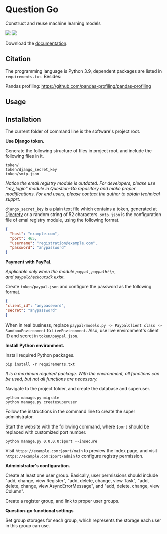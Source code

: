 # Question Go

 Construct and reuse machine learning models

![](https://img.shields.io/badge/dependencies-Python%203.8--3.9-blue.svg)
![](https://img.shields.io/badge/dependencies-Django%203.2-green.svg)

Download the [documentation](https://github.com/Clixove/Question-Go/releases/download/v0.4.10/default.pdf).

## Citation

The programming language is Python 3.9, dependent packages are listed in `requirements.txt`. Besides:

Pandas profiling: https://github.com/pandas-profiling/pandas-profiling

## Usage

## Installation

The current folder of command line is the software's project root.

**Use Django token.**

Generate the following structure of files in project root, and include the following files in it.

```
token/
token/django_secret_key
token/smtp.json
```

*Notice the email registry module is outdated. For developers, please use "my_login" module in Question-Go repository and make proper modifications. For end users, please contact the author to obtain technical supprt.*

`django_secret_key` is a plain text file which contains a token, generated at [Djecrety](https://djecrety.ir/) or a random string of 52 characters. `smtp.json` is the configuration file of emal registry module, using the following format.

```json
{
  "host": "example.com",
  "port": 465,
  "username": "registration@example.com",
  "password": "anypassword"
}
```

**Payment with PayPal.**

*Applicable only when the module `paypal`, `paypalhttp`, and `paypalcheckoutsdk` exist.*

Create `token/paypal.json` and configure the password as the following format.

```json
{
"client_id": "anypassword",
"secret": "anypassword"
}
```

When in real business, replace `paypal/models.py -> PaypalClient class -> SandboxEnvironment` to `LiveEnvironment`. Also, use live environment's client ID and secret in `token/paypal.json`.

**Install Python environment.**

Install required Python packages.

```
pip install -r requirements.txt
```

*It is a maximum required package. With the environment, all functions can be used, but not all functions are necessary.*

Navigate to the project folder, and create the database and superuser.

```
python manage.py migrate
python manage.py createsuperuser
```

Follow the instructions in the command line to create the super administrator.

Start the website with the following command, where `$port` should be replaced with customized port number.

```
python manage.py 0.0.0.0:$port --insecure
```

Visit `https://example.com:$port/main` to preview the index page, and visit `https://example.com:$port/admin` to configure registry permission.

**Administrator's configuration.**

Create at least one user group. Basically, user permissions should include "add, change, view Register", "add, delete, change, view Task", "add, delete, change, view AsyncErrorMessage", and   "add, delete, change, view Column".

Create a register group, and link to proper user groups.

**Question-go functional settings**

Set group storages for each group, which represents the storage each user in this group can use. 
